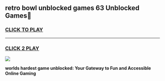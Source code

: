 
## retro bowl unblocked games 63 Unblocked Games👋
<h3>
<a href="https://premium.freeplayer.one?title=retro_bowl_unblocked_games_63&ref=16F">CLICK TO PLAY</a></h3>
<hr>

<h3>
<a href="https://premium.freeplayer.one?title=retro_bowl_unblocked_games_63&ref=16F">CLICK 2 PLAY</a>
  
</h3>

<a href="https://premium.freeplayer.one?title=retro_bowl_unblocked_games_63&ref=16F/"><img src="https://clearcache.store/games.png"></a>


**worlds hardest game unblocked: Your Gateway to Fun and Accessible Online Gaming**
